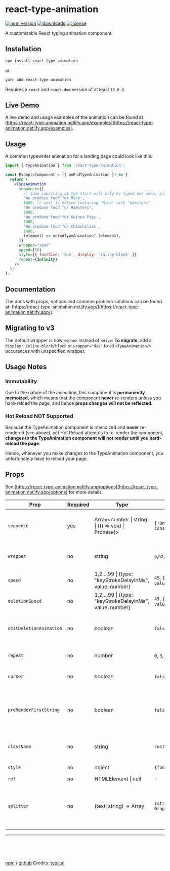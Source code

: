 # react-type-animation

[![npm version](https://badge.fury.io/js/react-type-animation.svg)][npm_url]
[![downloads](https://img.shields.io/npm/dt/react-type-animation.svg)][npm_url]
[![license](https://img.shields.io/npm/l/react-type-animation.svg)][npm_url]

A customizable React typing animation component.

[npm_url]: https://www.npmjs.org/package/react-type-animation

## Installation

```bash
npm install react-type-animation
```

or

```bash
yarn add react-type-animation
```

Requires a `react` and `react-dom` version of at least `15.0.0`.

## Live Demo

A live demo and usage examples of the animation can be found at [https://react-type-animation.netlify.app/examples](https://react-type-animation.netlify.app/examples).

## Usage

A common typewriter animation for a landing page could look like this:

```jsx
import { TypeAnimation } from 'react-type-animation';

const ExampleComponent = ({ onEndTypeAnimation }) => {
  return (
    <TypeAnimation
      sequence={[
        // Same substring at the start will only be typed out once, initially
        'We produce food for Mice',
        1000, // wait 1s before replacing "Mice" with "Hamsters"
        'We produce food for Hamsters',
        1000,
        'We produce food for Guinea Pigs',
        1000,
        'We produce food for Chinchillas',
        1000,
        (element) => onEndTypeAnimation?.(element),
      ]}
      wrapper="span"
      speed={50}
      style={{ fontSize: '2em', display: 'inline-block' }}
      repeat={Infinity}
    />
  );
};
```

## Documentation

The docs with props, options and common problem solutions can be found at: [https://react-type-animation.netlify.app/](https://react-type-animation.netlify.app/).

## Migrating to v3

The default wrapper is now `<span>` instead of `<div>`: **To migrate**, add a `display: inline-block/block` or `wrapper="div"` to all `<TypeAnimation/>` occurances with unspecified wrapper.

## Usage Notes

### Immutability

Due to the nature of the animation, this component is **permanently memoized**, which means that the component **never** re-renders unless you hard-reload the page, and hence **props changes will not be reflected**.

### Hot Reload NOT Supported

Because the TypeAnimation component is memoized and **never** re-rendered (see above), yet Hot Reload attempts to re-render the component, **changes to the TypeAnimation component will not render until you hard-reload the page**.

Hence, whenever you make changes to the TypeAnimation component, you unfortunately have to reload your page.

## Props

See [https://react-type-animation.netlify.app/options](https://react-type-animation.netlify.app/options) for more details.

| Prop                    | Required | Type                                                                 | Example                                               | Description                                                                                                                  | Default            |
| ----------------------- | -------- | -------------------------------------------------------------------- | ----------------------------------------------------- | ---------------------------------------------------------------------------------------------------------------------------- | ------------------ |
| `sequence`              | yes      | Array<number &#124; string &#124; (() => void &#124; Promise<void>)> | `['One', 1000, 'Two', () => console.log("done")]`     | Animation sequence: [TEXT, DELAY-MS, CALLBACK]                                                                               | `-`                |
| `wrapper`               | no       | string                                                               | `p`,`h2`,`div`, `strong`                              | HTML element tag that wraps the typing animation                                                                             | `span`             |
| `speed`                 | no       | 1,2,..,99 &#124; {type: "keyStrokeDelayInMs", value: number}         | `45`, `{type: "keyStrokeDelayInMs", value: 100}`      | Speed for the writing of the animation                                                                                       | `40`               |
| `deletionSpeed`         | no       | 1,2,..,99 &#124; {type: "keyStrokeDelayInMs", value: number}         | `45`, `{type: "keyStrokeDelayInMs", value: 100}`      | Speed for deleting of the animation                                                                                          | `speed`            |
| `omitDeletionAnimation` | no       | boolean                                                              | `false`, `true`                                       | If true, deletions will be instant and without animation                                                                     | `false`            |
| `repeat`                | no       | number                                                               | `0`, `3`, `Infinity`                                  | Amount of animation repetitions                                                                                              | `0`                |
| `cursor`                | no       | boolean                                                              | `false`, `true`                                       | Display default blinking cursor css-animation                                                                                | `true`             |
| `preRenderFirstString`  | no       | boolean                                                              | `false`, `true`                                       | If true, the first string of your sequence will not be animated and initially (pre-)rendered                                 | `true`             |
| `className`             | no       | string                                                               | `custom-class-name`                                   | HTML class name applied to the wrapper to style the text                                                                     | `-`                |
| `style`                 | no       | object                                                               | `{fontSize: '2em'}`                                   | JSX inline style object                                                                                                      | `-`                |
| `ref`                   | no       | HTMLElement &#124; null                                              | `-`                                                   | `-`                                                                                                                          | `-`                |
| `splitter`              | no       | (text: string) => Array<string>                                      | `(str) => new GraphemeSplitter().splitGraphemes(str)` | Used for splitting complex characters, see [grapheme-splitter](https://github.com/orling/grapheme-splitter) for more details | `String.split('')` |

---

 <br>
 <br>
 <br>

[npm](https://www.npmjs.com/package/react-type-animation) / [github](https://github.com/maxeth/react-type-animation/)
Credits: [typical](https://github.com/camwiegert/typical)
